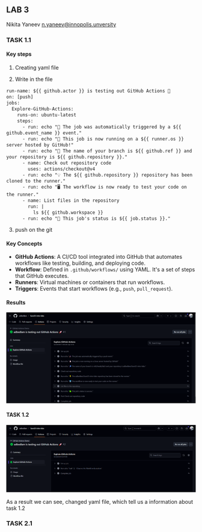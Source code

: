 ## LAB 3
Nikita Yaneev n.yaneev@innopolis.unversity


### TASK 1.1


#### Key steps

1. Creating yaml file

2. Write in the file 
```name: GitHub Actions Demo
run-name: ${{ github.actor }} is testing out GitHub Actions 🚀
on: [push]
jobs:
  Explore-GitHub-Actions:
    runs-on: ubuntu-latest
    steps:
      - run: echo "🎉 The job was automatically triggered by a ${{ github.event_name }} event."
      - run: echo "🐧 This job is now running on a ${{ runner.os }} server hosted by GitHub!"
      - run: echo "🔎 The name of your branch is ${{ github.ref }} and your repository is ${{ github.repository }}."
      - name: Check out repository code
        uses: actions/checkout@v4
      - run: echo "💡 The ${{ github.repository }} repository has been cloned to the runner."
      - run: echo "🖥️ The workflow is now ready to test your code on the runner."
      - name: List files in the repository
        run: |
          ls ${{ github.workspace }}
      - run: echo "🍏 This job's status is ${{ job.status }}."
```
3. push on the git

#### Key Concepts

- **GitHub Actions**: A CI/CD tool integrated into GitHub that automates workflows like testing, building, and deploying code.
- **Workflow**: Defined in `.github/workflows/` using YAML. It's a set of steps that GitHub executes.
- **Runners**: Virtual machines or containers that run workflows.
- **Triggers**: Events that start workflows (e.g., `push`, `pull_request`).

#### Results

![alt text](image.png)

#### TASK 1.2
![alt text](image-1.png)

As a result we can see, changed yaml file, which tell us a information about task 1.2 

### TASK 2.1